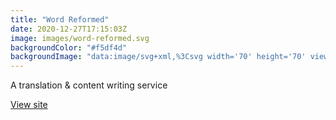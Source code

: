 ```yaml
---
title: "Word Reformed"
date: 2020-12-27T17:15:03Z
image: images/word-reformed.svg
backgroundColor: "#f5df4d"
backgroundImage: "data:image/svg+xml,%3Csvg width='70' height='70' viewBox='0 0 70 70' xmlns='http://www.w3.org/2000/svg'%3E%3Cg fill='%239C92AC' fill-opacity='0.4' fill-rule='evenodd'%3E%3Cpath d='M0 0h35v35H0V0zm5 5h25v25H5V5zm5 5h15v15H10V10zm5 5h5v5h-5v-5zM40 5h25v25H40V5zm5 5h15v15H45V10zm5 5h5v5h-5v-5zM70 35H35v35h35V35zm-5 5H40v25h25V40zm-5 5H45v15h15V45zm-5 5h-5v5h5v-5zM30 40H5v25h25V40zm-5 5H10v15h15V45zm-5 5h-5v5h5v-5z'/%3E%3C/g%3E%3C/svg%3E"
---
```

A translation & content writing service  

[View site](https://wordreformed.wordpress.com/)
